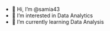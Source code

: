 - 👋 Hi, I’m @samia43
- 👀 I’m interested in Data Analytics
- 🌱 I’m currently learning Data Analysis

<!---
samia43/samia43 is a ✨ special ✨ repository because its `README.md` (this file) appears on your GitHub profile.
You can click the Preview link to take a look at your changes.
--->
